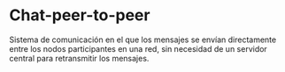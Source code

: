 # Chat-peer-to-peer
Sistema de comunicación en el que los mensajes se envían directamente entre los nodos participantes en una red, sin necesidad de un servidor central para retransmitir los mensajes. 
